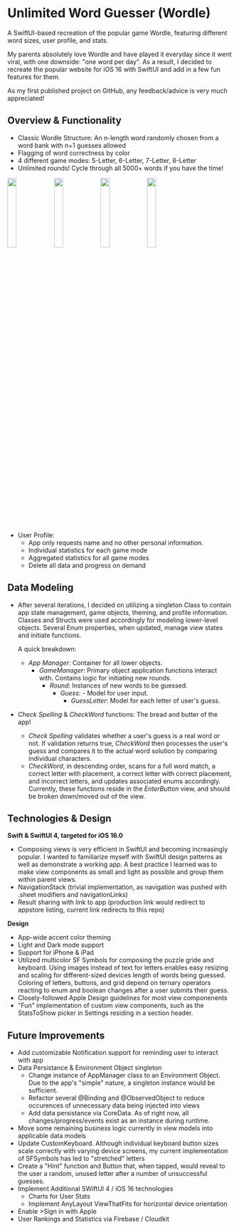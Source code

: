 # Unlimited Word Guesser (Wordle)
A SwiftUI-based recreation of the popular game Wordle, featuring different word sizes, user profile, and stats. 

My parents absolutely love Wordle and have played it everyday since it went viral, with one downside: "one word per day". As a result, I decided to recreate the popular website for iOS 16 with SwiftUI and add in a few fun features for them.

As my first published project on GitHub, any feedback/advice is very much appreciated!

## Overview & Functionality
 
- Classic Wordle Structure: An n-length word randomly chosen from a word bank with n+1 guesses allowed
- Flagging of word correctness by color 
- 4 different game modes: 5-Letter, 6-Letter, 7-Letter, 8-Letter
- Unlimited rounds! Cycle through all 5000+ words if you have the time!

<p float="left">
<img src="https://user-images.githubusercontent.com/108420692/188286237-82f1dfbf-3396-42e5-aa19-1ecbfe3ab3eb.PNG" width=20% height=20%>
<img src="https://user-images.githubusercontent.com/108420692/188286219-3f3f6314-feeb-4af9-b574-887deb8dd3ca.PNG" width=20% height=20%>
<img src="https://user-images.githubusercontent.com/108420692/188286243-b84d7c74-6c85-4b9c-84f6-d556e3c29212.PNG" width=20% height=20%>
<img src="https://user-images.githubusercontent.com/108420692/188286246-50afd961-c72a-4649-b67b-a9a396a9f805.PNG" width=20% height=20%>
</p>


- User Profile:
   - App only requests name and no other personal information.
   - Individual statistics for each game mode 
   - Aggregated statistics for all game modes
   - Delete all data and progress on demand

 
## Data Modeling
- After several iterations, I decided on utilizing a singleton Class to contain app state management, game objects, theming, and profile information. Classes and Structs were used accordingly for modeling lower-level objects. Several Enum properties, when updated, manage view states and initiate functions. 

  A quick breakdown:
  - *App Manager*: Container for all lower objects.
    - *GameManager*: Primary object application functions interact with. Contains logic for initiating new rounds.
      - *Round*: Instances of new words to be guessed. 
        - *Guess*: - Model for user input.
          - *GuessLetter*: Model for each letter of user's guess.
- *Check Spelling* & *CheckWord* functions: The bread and butter of the app! 
  - *Check Spelling* validates whether a user's guess is a real word or not. If validation returns true, *CheckWord* then processes the user's guess and compares it to the actual word solution by comparing individual characters. 
  - *CheckWord*, in descending order, scans for a full word match, a correct letter with placement, a correct letter with correct placement, and incorrect letters, and updates associated enums accordingly. Currently, these functions reside in the *EnterButton* view, and should be broken down/moved out of the view.

## Technologies & Design

**Swift & SwiftUI 4, targeted for iOS 16.0**
  - Composing views is very efficient in SwiftUI and becoming increasingly popular. I wanted to familiarize myself with SwiftUI design patterns as well as demonstrate a working app. A best practice I learned was to make view components as small and light as possible and group them within parent views. 
  - NavigationStack (trivial implementation, as navigation was pushed with .sheet modifiers and navigationLinks)
  - Result sharing with link to app (production link would redirect to appstore listing, current link redirects to this repo)
 
**Design**
- App-wide accent color theming
- Light and Dark mode support
- Support for iPhone & iPad
- Utilized multicolor SF Symbols for composing the puzzle gride and keyboard. Using images instead of text for letters enables easy resizing and scaling for different-sized devices length of words being guessed. Coloring of letters, buttons, and grid depend on ternary operators reacting to enum and boolean changes after a user submits their guess.
- Closely-followed Apple Design guidelines for most view componenents
- "Fun" implementation of custom view components, such as the StatsToShow picker in Settings residing in a section header.

## Future Improvements
- Add customizable Notification support for reminding user to interact with app
- Data Persistance & Environment Object singleton
  - Change instance of AppManager class to an Environment Object. Due to the app's "simple" nature, a singleton instance would be sufficient.
  - Refactor several @Binding and @ObservedObject to reduce occurences of unnecessary data being injected into views
  - Add data persistance via CoreData. As of right now, all changes/progress/events exist as an instance during runtime.
- Move some remaining business logic currently in view models into applicable data models
- Update CustomKeyboard. Although individual keyboard button sizes scale correctly with varying device screens, my current implementation of SFSymbols has led to "stretched" letters
- Create a "Hint" function and Button that, when tapped, would reveal to the user a random, unused letter after a number of unsuccessful guesses.
- Implement Additional SWiftUI 4 / iOS 16 technologies
  - Charts for User Stats
  - Implement AnyLayout ViewThatFits for horizontal device orientation
- Enable >Sign in with Apple
- User Rankings and Statistics via Firebase / Cloudkit


